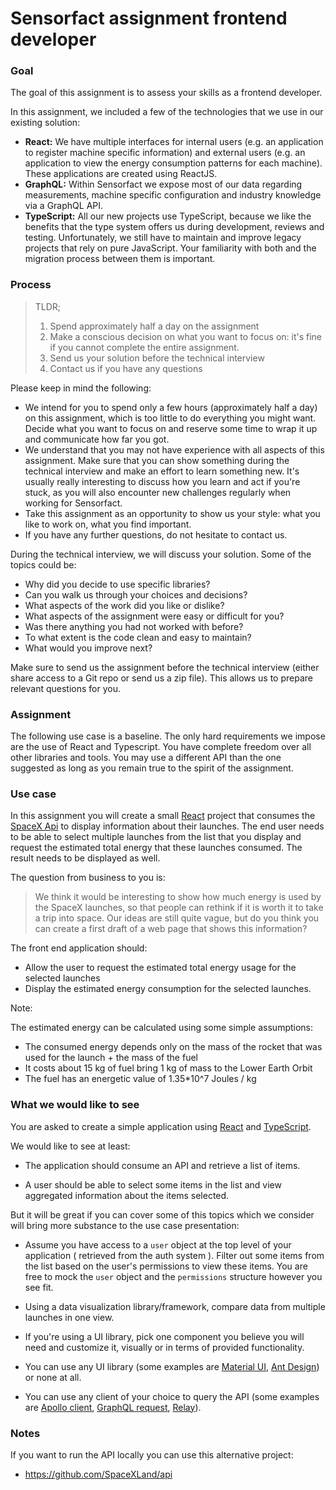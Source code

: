 # Sensorfact assignment frontend developer

### Goal

The goal of this assignment is to assess your skills as a frontend developer.

In this assignment, we included a few of the technologies that we use in our
existing solution:

-   **React:**
    We have multiple interfaces for internal users (e.g. an application
    to register machine specific information) and external users (e.g. an
    application to view the energy consumption patterns for each machine). These
    applications are created using ReactJS.
-   **GraphQL:**
    Within Sensorfact we expose most of our data regarding measurements, machine
    specific configuration and industry knowledge via a GraphQL API.
-   **TypeScript:**
    All our new projects use TypeScript, because we like the benefits that the type system
    offers us during development, reviews and testing. Unfortunately, we still have to maintain and improve legacy projects that rely on pure JavaScript. Your familiarity with both and the migration process between them is important.

### Process

> TLDR;
>
> 1. Spend approximately half a day on the assignment
> 2. Make a conscious decision on what you want to focus on: it's fine if you
>    cannot complete the entire assignment.
> 3. Send us your solution before the technical interview
> 4. Contact us if you have any questions

Please keep in mind the following:

-   We intend for you to spend only a few hours (approximately half a day) on this
    assignment, which is too little to do everything you might want. Decide what you
    want to focus on and reserve some time to wrap it up and communicate how far you
    got.
-   We understand that you may not have experience with all aspects of this
    assignment. Make sure that you can show something during the technical
    interview and make an effort to learn something new. It's usually really
    interesting to discuss how you learn and act if you're stuck, as you will also
    encounter new challenges regularly when working for Sensorfact.
-   Take this assignment as an opportunity to show us your style: what you like to
    work on, what you find important.
-   If you have any further questions, do not hesitate to contact us.

During the technical interview, we will discuss your solution. Some of the
topics could be:

-   Why did you decide to use specific libraries?
-   Can you walk us through your choices and decisions?
-   What aspects of the work did you like or dislike?
-   What aspects of the assignment were easy or difficult for you?
-   Was there anything you had not worked with before?
-   To what extent is the code clean and easy to maintain?
-   What would you improve next?

Make sure to send us the assignment before the technical interview (either share
access to a Git repo or send us a zip file). This allows us to prepare relevant
questions for you.

### Assignment

The following use case is a baseline. The only hard requirements we impose are the use of React and Typescript. You have complete freedom over all other libraries and tools. You may use a different API than the one suggested as long as you remain true to the spirit of the assignment.

### Use case

In this assignment you will create a small [React](https://reactjs.org/) project
that consumes the [SpaceX Api](https://studio.apollographql.com/public/SpaceX-pxxbxen/home?variant=current) to
display information about their launches. The end user needs to be able to
select multiple launches from the list that you display and request the
estimated total energy that these launches consumed. The result needs to be
displayed as well.

The question from business to you is:

> We think it would be interesting to show how much energy is used by the
> SpaceX launches, so that people can rethink if it is worth it to take a trip
> into space. Our ideas are still quite vague, but do you think you can create a
> first draft of a web page that shows this information?

The front end application should:

<!-- - Query [SpaceX Api](https://studio.apollographql.com/public/SpaceX-pxxbxen/home?variant=current) for launches. -->

<!-- You decide which launches to display and whether or not to include filters. -->

<!-- -   Display launch information -->
<!--
-   Allow the user to select multiple launches -->

-   Allow the user to request the estimated total energy usage for the selected
    launches
-   Display the estimated energy consumption for the selected launches.

Note:

The estimated energy can be calculated using some simple assumptions:

-   The consumed energy depends only on the mass of the rocket that was used for
    the launch + the mass of the fuel
-   It costs about 15 kg of fuel bring 1 kg of mass to the Lower Earth Orbit
-   The fuel has an energetic value of 1.35\*10^7 Joules / kg

### What we would like to see

You are asked to create a simple application using [React](https://reactjs.org/) and
[TypeScript](https://www.typescriptlang.org/).

We would like to see at least:

-   The application should consume an API and retrieve a list of items.
<!-- -   A user should be able to view the list of items. -->
-   A user should be able to select some items in the list and view aggregated information about the items selected.

But it will be great if you can cover some of this topics which we consider will bring more substance to the use case presentation:

-   Assume you have access to a `user` object at the top level of your application ( retrieved from the auth system ). Filter out some items from the list based on the user's permissions to view these items. You are free to mock the `user` object and the `permissions` structure however you see fit.
-   Using a data visualization library/framework, compare data from multiple launches in one view.
-   If you're using a UI library, pick one component you believe you will need and customize it, visually or in terms of provided functionality.

-   You can use any UI library (some examples are [Material UI](https://mui.com/),
    [Ant Design](https://ant.design/)) or none at all.

-   You can use any client of your choice to query the API (some
    examples are [Apollo client](https://www.apollographql.com/docs/react/),
    [GraphQL request](https://github.com/prisma-labs/graphql-request),
    [Relay](https://relay.dev/)).

### Notes

If you want to run the API locally you can use this alternative project:

-   https://github.com/SpaceXLand/api
